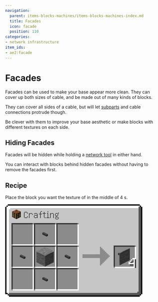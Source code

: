 ```yaml
---
navigation:
  parent: items-blocks-machines/items-blocks-machines-index.md
  title: Facades
  icon: facade
  position: 110
categories:
- network infrastructure
item_ids:
- ae2:facade
---
```


# Facades

Facades can be used to make your base appear more clean. They can cover up both sizes of cable, and be made out of many
kinds of blocks.

<GameScene zoom="6" background="transparent">
  <ImportStructure src="../assets/assemblies/facades_1.snbt" />
  <IsometricCamera yaw="195" pitch="30" />
</GameScene>

They can cover all sides of a cable, but will let [subparts](../ae2-mechanics/cable-subparts.md) and cable connections
protrude though.

<GameScene zoom="6"  interactive={true}>
  <ImportStructure src="../assets/assemblies/facades_2.snbt" />
  <IsometricCamera yaw="195" pitch="30" />
</GameScene>

Be clever with them to improve your base aesthetic or make blocks with different textures on each side.

<GameScene zoom="4" interactive={true}>
  <ImportStructure src="../assets/assemblies/facades_3.snbt" />
  <IsometricCamera yaw="195" pitch="30" />
</GameScene>

## Hiding Facades

Facades will be hidden while holding a <a href="network_tool.md">network tool</a> in either hand.

You can interact with blocks behind hidden facades without having to remove the facades first.

## Recipe

Place the block you want the texture of in the middle of 4 <ItemLink id="cable_anchor" />s.

![Facade Recipe](../assets/diagrams/facade_recipe.png)

